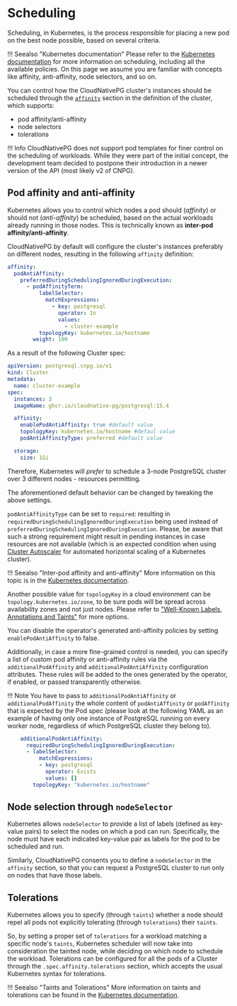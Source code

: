 # Scheduling

Scheduling, in Kubernetes, is the process responsible for placing a new pod on
the best node possible, based on several criteria.

!!! Seealso "Kubernetes documentation"
    Please refer to the
    [Kubernetes documentation](https://kubernetes.io/docs/concepts/scheduling-eviction/)
    for more information on scheduling, including all the available policies. On
    this page we assume you are familiar with concepts like affinity,
    anti-affinity, node selectors, and so on.

You can control how the CloudNativePG cluster's instances should be
scheduled through the [`affinity`](api_reference.md#AffinityConfiguration)
section in the definition of the cluster, which supports:

- pod affinity/anti-affinity
- node selectors
- tolerations

!!! Info
    CloudNativePG does not support pod templates for finer control
    on the scheduling of workloads. While they were part of the initial concept,
    the development team decided to postpone their introduction in a newer
    version of the API (most likely v2 of CNPG).

## Pod affinity and anti-affinity

Kubernetes allows you to control which nodes a pod should (*affinity*) or
should not (*anti-affinity*) be scheduled, based on the actual workloads already
running in those nodes.
This is technically known as **inter-pod affinity/anti-affinity**.

CloudNativePG by default will configure the cluster's instances
preferably on different nodes, resulting in the following `affinity` definition:

```yaml
affinity:
  podAntiAffinity:
    preferredDuringSchedulingIgnoredDuringExecution:
      - podAffinityTerm:
          labelSelector:
            matchExpressions:
              - key: postgresql
                operator: In
                values:
                  - cluster-example
          topologyKey: kubernetes.io/hostname
        weight: 100
```

As a result of the following Cluster spec:

```yaml
apiVersion: postgresql.cnpg.io/v1
kind: Cluster
metadata:
  name: cluster-example
spec:
  instances: 3
  imageName: ghcr.io/cloudnative-pg/postgresql:15.4

  affinity:
    enablePodAntiAffinity: true #default value
    topologyKey: kubernetes.io/hostname #defaul value
    podAntiAffinityType: preferred #default value

  storage:
    size: 1Gi
```

Therefore, Kubernetes will *prefer* to schedule a 3-node PostgreSQL cluster over 3
different nodes - resources permitting.

The aforementioned default behavior can be changed by tweaking the above settings.

`podAntiAffinityType` can be set to `required`: resulting in
`requiredDuringSchedulingIgnoredDuringExecution` being used instead of
`preferredDuringSchedulingIgnoredDuringExecution`. Please, be aware that such a
strong requirement might result in pending instances in case resources are not
available (which is an expected condition when using
[Cluster Autoscaler](https://github.com/kubernetes/autoscaler/tree/master/cluster-autoscaler) <!-- wokeignore:rule=master -->
for automated horizontal scaling of a Kubernetes cluster).

!!! Seealso "Inter-pod affinity and anti-affinity"
    More information on this topic is in the
    [Kubernetes documentation](https://kubernetes.io/docs/concepts/scheduling-eviction/assign-pod-node/#inter-pod-affinity-and-anti-affinity).

Another possible value for `topologyKey` in a cloud environment can be
`topology.kubernetes.io/zone`, to be sure pods will be spread across
availability zones and not just nodes.  Please refer to
["Well-Known Labels, Annotations and Taints"](https://kubernetes.io/docs/reference/labels-annotations-taints/)
for more options.

You can disable the operator's generated anti-affinity policies by setting
`enablePodAntiAffinity` to false.

Additionally, in case a more fine-grained control is needed, you can specify a
list of custom pod affinity or anti-affinity rules via the
`additionalPodAffinity` and `additionalPodAntiAffinity` configuration
attributes. These rules will be added to the ones generated by the operator,
if enabled, or passed transparently otherwise.

!!! Note
    You have to pass to `additionalPodAntiAffinity` or `additionalPodAffinity`
    the whole content of `podAntiAffinity` or `podAffinity` that is expected by the
    Pod spec (please look at the following YAML as an example of having only one
    instance of PostgreSQL running on every worker node, regardless of which
    PostgreSQL cluster they belong to).

```yaml
    additionalPodAntiAffinity:
      requiredDuringSchedulingIgnoredDuringExecution:
      - labelSelector:
          matchExpressions:
          - key: postgresql
            operator: Exists
            values: []
        topologyKey: "kubernetes.io/hostname"
```

## Node selection through `nodeSelector`

Kubernetes allows `nodeSelector` to provide a list of labels (defined as
key-value pairs) to select the nodes on which a pod can run. Specifically,
the node must have each indicated key-value pair as labels for the
pod to be scheduled and run.

Similarly, CloudNativePG consents you to define a `nodeSelector` in the
`affinity` section, so that you can request a PostgreSQL cluster to run only
on nodes that have those labels.

## Tolerations

Kubernetes allows you to specify (through `taints`) whether a node should repel
all pods not explicitly tolerating (through `tolerations`) their `taints`.

So, by setting a proper set of `tolerations` for a workload matching a specific
node's `taints`, Kubernetes scheduler will now take into consideration the
tainted node, while deciding on which node to schedule the workload.
Tolerations can be configured for all the pods of a Cluster through the
`.spec.affinity.tolerations` section, which accepts the usual Kubernetes syntax
for tolerations.

!!! Seealso "Taints and Tolerations"
    More information on taints and tolerations can be found in the
    [Kubernetes documentation](https://kubernetes.io/docs/concepts/scheduling-eviction/taint-and-toleration/).
